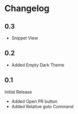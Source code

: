 # Changelog

## 0.3

-   Snippet View

## 0.2

-   Added Empty Dark Theme

## 0.1

Initial Release

-   Added Open PR button
-   Added Relative goto Command
